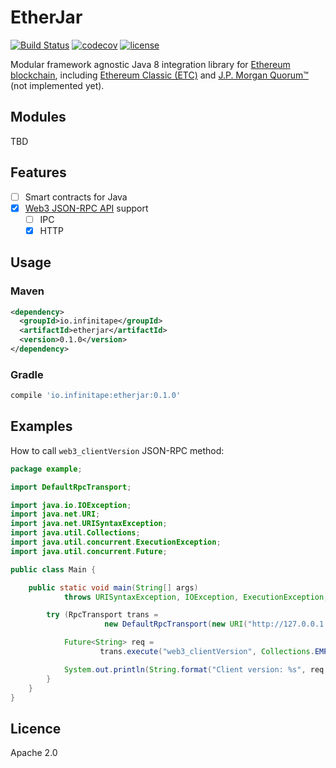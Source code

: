 # EtherJar

[![Build Status](https://travis-ci.org/Infinitape/etherjar.svg?branch=master)](https://travis-ci.org/Infinitape/etherjar)
[![codecov](https://codecov.io/gh/Infinitape/etherjar/branch/master/graph/badge.svg)](https://codecov.io/gh/Infinitape/etherjar)
[![license](https://img.shields.io/github/license/infinitape/etherjar.svg?maxAge=2592000)](https://github.com/infinitape/etherjar/blob/master/LICENSE)

Modular framework agnostic Java 8 integration library for [Ethereum blockchain](https://www.ethereum.org),
including [Ethereum Classic (ETC)](https://ethereumclassic.github.io/)
and [J.P. Morgan Quorum™](https://www.jpmorgan.com/country/US/EN/Quorum) (not implemented yet).

## Modules

TBD

## Features

* [ ] Smart contracts for Java
* [x] [Web3 JSON-RPC API](https://github.com/ethereum/wiki/wiki/JSON-RPC) support
  * [ ] IPC
  * [x] HTTP

## Usage

### Maven

```xml
<dependency>
  <groupId>io.infinitape</groupId>
  <artifactId>etherjar</artifactId>
  <version>0.1.0</version>
</dependency>
```

### Gradle

```groovy
compile 'io.infinitape:etherjar:0.1.0'
```

## Examples

How to call `web3_clientVersion` JSON-RPC method:

```java
package example;

import DefaultRpcTransport;

import java.io.IOException;
import java.net.URI;
import java.net.URISyntaxException;
import java.util.Collections;
import java.util.concurrent.ExecutionException;
import java.util.concurrent.Future;

public class Main {

    public static void main(String[] args)
            throws URISyntaxException, IOException, ExecutionException, InterruptedException {

        try (RpcTransport trans =
                     new DefaultRpcTransport(new URI("http://127.0.0.1:8545"))) {

            Future<String> req =
                    trans.execute("web3_clientVersion", Collections.EMPTY_LIST, String.class);

            System.out.println(String.format("Client version: %s", req.get()));
        }
    }
}
```

## Licence

Apache 2.0
